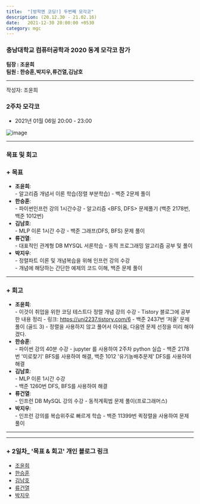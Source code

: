 ```yaml
---
title:  "[방학엔 코딩!] 두번째 모각코"
description: (20.12.30 - 21.02.16)
date:   2021-12-30 20:00:00 +0530
category: mgc
---
```

### 충남대학교 컴퓨터공학과 2020 동계 모각코 참가
**팀장 : 조윤희**  
**팀원 : 한승훈,박지우,류건열,김남호**  

---


작성자: 조윤희    
### 2주차 모각코
+ 2021년 01월 06일 20:00 - 23:00  
 
![image](https://user-images.githubusercontent.com/67006945/103776658-1d6bd780-5073-11eb-9a21-7dcf4f7065e4.png) 

---  

### 목표 및 회고  
### + 목표  
  - **조윤희**:   
        - 알고리즘 개념서 이론 학습(정렬 부분학습) 
        - 백준 2문제 풀이
  - **한승훈**:   
        - 파이썬인프런 강의 1시간수강
        - 알고리즘 <BFS, DFS> 문제풀기 (백준 2178번, 백준 1012번)
  - **김남호**:   
        - MLP 이론 1시간 수강
        - 백준 그래프(DFS, BFS) 문제 풀이     
  - **류건열**:   
        - 대표적인  관계형 DB MYSQL 서론학습
        - 동적 프로그래밍 알고리즘 공부 및 풀이
  - **박지우**:   
        - 정렬파트 이론 및 개념복습을 위해 인프런 강의 수강  
        - 개념에 해당하는 간단한 예제의 코드 이해, 백준 문제 풀이  

---  

        
### + 회고  
  - **조윤희**:   
        - 이것이 취업을 위한 코딩 테스트다 정렬 개념 강의 수강
        - Tistory 블로그에 공부한 내용 정리 - 링크: https://uni2237.tistory.com/6
        - 백준 2437번 ‘저울’ 문제 풀이 (골드 3) - 정렬을 사용하지 않고 풀어서 아쉬움, 다음엔 문제 선정을 미리 해야겠다.
  - **한승훈**:   
        - 파이썬 강의 40분 수강
        - jupyter 를 사용하여 2주차 python 실습
        - 백준 2178번 '미로찾기' BFS를 사용하여 해결, 백준 1012 '유기농배추문제' DFS를 사용하여 해결  
  - **김남호**:     
        - MLP 이론 1시간 수강  
        - 백준 1260번 DFS, BFS를 사용하여 해결   
  - **류건열**:   
        - 인프런 DB MySQL 강의 수강 
        -  동적계획법 문제 풀이(프로그래머스)
  - **박지우**:   
        - 인프런 강의를 복습위주로 빠르게 학습
        - 백준 11399번 퀵정렬을 사용하여 문제 풀이 
       
---        
---  
   
### + 2일차_ '목표 & 회고' 개인 블로그 링크
  - [조윤희](https://uni2237.github.io/mgc/%EB%B0%A9%EC%BD%9402/)  
  - [한승훈](https://gooriiie.github.io/2020-%EB%8F%99%EA%B3%84-%EB%AA%A8%EA%B0%81%EC%BD%94-2%EC%A3%BC%EC%B0%A8-%EB%AA%A9%ED%91%9C%EC%99%80-%ED%9A%8C%EA%B3%A0/)  
  - [김남호](https://gitnamu.github.io/sample/2021/01/06/2주차.html)
  - [류건열](https://rjsduf0503.github.io/week02)
  - [박지우](https://jwpark6.github.io/WinterWeek2/)  
